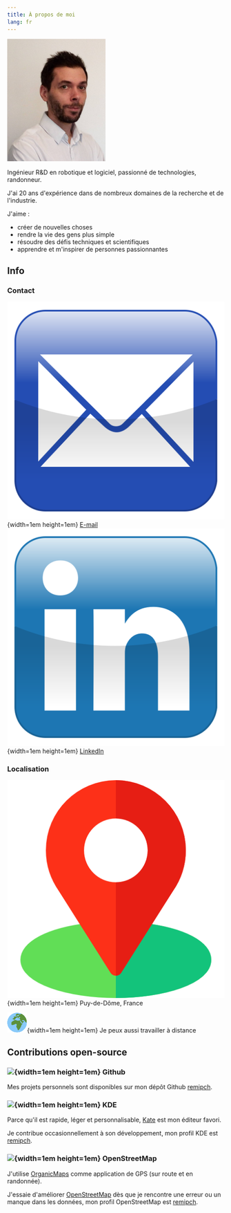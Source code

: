 ```yaml
---
title: À propos de moi
lang: fr
---
```


![](images/Remi-PEUCHOT.jpg)

Ingénieur R&D en robotique et logiciel, passionné de technologies, randonneur.

J'ai 20 ans d'expérience dans de nombreux domaines de la recherche et de l'industrie.

J'aime :

* créer de nouvelles choses
* rendre la vie des gens plus simple
* résoudre des défis techniques et scientifiques
* apprendre et m'inspirer de personnes passionnantes

## Info

<!--
TODO

### CV

![](images/us.png){width=1em height=1em} [Anglais](Remi-PEUCHOT-en.pdf) (en cours de mise à jour) &nbsp; &nbsp;
![](images/fr.png){width=1em height=1em} [Français](Remi-PEUCHOT-fr.pdf) (en cours de mise à jour)-->

### Contact

![](images/email.svg){width=1em height=1em}  [E-mail](mailto:remipch@proton.me) &nbsp; &nbsp;
![](images/linkedin.svg){width=1em height=1em}  [LinkedIn](https://www.linkedin.com/in/peuchotremi)

### Localisation

![](images/location.png){width=1em height=1em} Puy-de-Dôme, France

![](images/world.png){width=1em height=1em} Je peux aussi travailler à distance

## Contributions open-source

### ![](images/github.ico){width=1em height=1em} Github

Mes projets personnels sont disponibles sur mon dépôt Github [remipch](https://github.com/remipch).

### ![](images/kde.ico){width=1em height=1em} KDE

Parce qu'il est rapide, léger et personnalisable, [Kate](https://kate-editor.org/) est mon éditeur favori.

Je contribue occasionnellement à son développement, mon profil KDE est [remipch](https://invent.kde.org/remipch).

### ![](images/openstreetmap.ico){width=1em height=1em} OpenStreetMap

J'utilise [OrganicMaps](https://organicmaps.app/) comme application de GPS (sur route et en randonnée).

J'essaie d'améliorer [OpenStreetMap](https://www.openstreetmap.org/) dès que je rencontre une erreur ou un manque dans les données,
mon profil OpenStreetMap est [remipch](https://www.openstreetmap.org/user/remipch).
